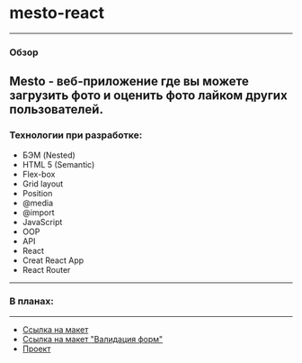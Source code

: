 # mesto-react
-----------------------------------------------

### Обзор
Mesto - веб-приложение где вы можете загрузить фото и оценить фото лайком других пользователей.
-----------------------------------------------
### Технологии при разработке:

* БЭМ (Nested)
* HTML 5 (Semantic)
* Flex-box
* Grid layout
* Position
* @media
* @import
* JavaScript
* OOP
* API
* React
* Creat React App
* React Router
-----------------------------------------------
### В планах:

-----------------------------------------------

* [Ссылка на макет](https://www.figma.com/file/bjyvbKKJN2naO0ucURl2Z0/JavaScript.-Sprint-5?node-id=0%3A1)
* [Ссылка на макет "Валидация форм"](https://www.figma.com/file/kRVLKwYG3d1HGLvh7JFWRT/JavaScript.-Sprint-6?node-id=0%3A1)
* [Проект](https://taashev.github.io/react-mesto-auth/)

